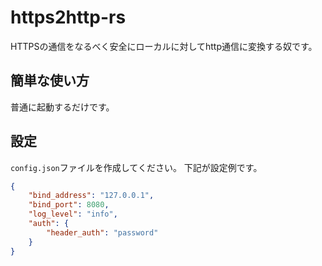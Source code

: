 # https2http-rs
HTTPSの通信をなるべく安全にローカルに対してhttp通信に変換する奴です。
## 簡単な使い方
普通に起動するだけです。
## 設定
`config.json`ファイルを作成してください。
下記が設定例です。
```json
{
    "bind_address": "127.0.0.1",
    "bind_port": 8080,
    "log_level": "info",
    "auth": {
        "header_auth": "password"
    }
}
```